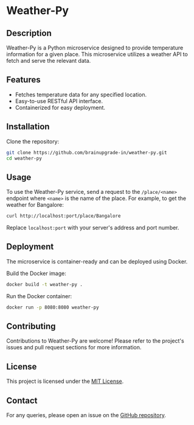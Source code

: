 # Weather-Py


## Description
Weather-Py is a Python microservice designed to provide temperature information for a given place. This microservice utilizes a weather API to fetch and serve the relevant data.

## Features
- Fetches temperature data for any specified location.
- Easy-to-use RESTful API interface.
- Containerized for easy deployment.

## Installation

Clone the repository:
```bash
git clone https://github.com/brainupgrade-in/weather-py.git
cd weather-py
```
## Usage

To use the Weather-Py service, send a request to the `/place/<name>` endpoint where `<name>` is the name of the place. For example, to get the weather for Bangalore:

```bash
curl http://localhost:port/place/Bangalore
```
Replace `localhost:port` with your server's address and port number.

## Deployment

The microservice is container-ready and can be deployed using Docker.

Build the Docker image:

```bash
docker build -t weather-py .
```
Run the Docker container:

```bash
docker run -p 8080:8080 weather-py
```
## Contributing

Contributions to Weather-Py are welcome! Please refer to the project's issues and pull request sections for more information.

## License

This project is licensed under the [MIT License](LICENSE).



## Contact

For any queries, please open an issue on the [GitHub repository](https://github.com/brainupgrade-in/weather-py).


